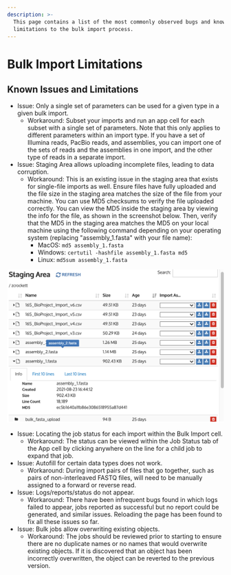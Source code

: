 ```yaml
---
description: >-
  This page contains a list of the most commonly observed bugs and known
  limitations to the bulk import process.
---
```


# Bulk Import Limitations

## Known Issues and Limitations

* Issue: Only a single set of parameters can be used for a given type in a given bulk import.&#x20;
  * Workaround: Subset your imports and run an app cell for each subset with a single set of parameters. Note that this only applies to different parameters within an import type. If you have a set of Illumina reads, PacBio reads, and assemblies, you can import one of the sets of reads and the assemblies in one import, and the other type of reads in a separate import.
* Issue: Staging Area allows uploading incomplete files, leading to data corruption.
  * Workaround: This is an existing issue in the staging area that exists for single-file imports as well. Ensure files have fully uploaded and the file size in the staging area matches the size of the file from your machine. You can use MD5 checksums to verify the file uploaded correctly. You can view the MD5 inside the staging area by viewing the info for the file, as shown in the screenshot below. Then, verify that the MD5 in the staging area matches the MD5 on your local machine using the following command depending on your operating system (replacing "assembly\_1.fasta" with your file name):
    * MacOS: `md5 assembly_1.fasta` &#x20;
    * Windows: `certutil -hashfile assembly_1.fasta md5`
    * Linux: `md5sum assembly_1.fasta`&#x20;

![](../../../.gitbook/assets/md5.png)

* Issue: Locating the job status for each import within the Bulk Import cell.&#x20;
  * Workaround: The status can be viewed within the Job Status tab of the App cell by clicking anywhere on the line for a child job to expand that job.
* Issue: Autofill for certain data types does not work.&#x20;
  * Workaround: During import pairs of files that go together, such as pairs of non-interleaved FASTQ files, will need to be manually assigned to a forward or reverse read.&#x20;
* Issue: Logs/reports/status do not appear.&#x20;
  * Workaround: There have been infrequent bugs found in which logs failed to appear, jobs reported as successful but no report could be generated, and similar issues. Reloading the page has been found to fix all these issues so far.
* Issue: Bulk jobs allow overwriting existing objects.&#x20;
  * Workaround: The jobs should be reviewed prior to starting to ensure there are no duplicate names or no names that would overwrite existing objects. If it is discovered that an object has been incorrectly overwritten, the object can be reverted to the previous version.
